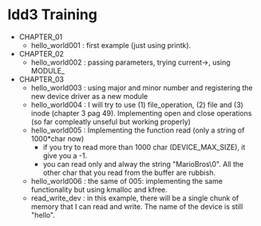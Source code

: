 # ldd3 Training



* CHAPTER_01
    * hello_world001 : first example (just using printk).
* CHAPTER_02
    * hello_world002 : passing parameters, trying current->, using MODULE_
* CHAPTER_03
    * hello_world003 : using major and minor number and registering the new device driver as a new module
    * hello_world004 : I will try to use (1) file_operation, (2) file and (3) inode (chapter 3 pag 49). Implementing open and close operations (so far compleatly unseful but working properly)
    * hello_world005 : Implementing the function read (only a string of 1000*char now)
        * if you try to read more than 1000 char (DEVICE_MAX_SIZE), it give you a -1.
        * you can read only and alway the string "MarioBros\0". All the other char that you read from the buffer are rubbish.
    * hello_world006 : the same of 005: implementing the same functionality but using kmalloc and kfree.
    * read_write_dev : in this example, there will be a single chunk of memory that I can read and write. The name of the device is still "hello".

